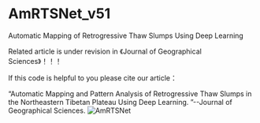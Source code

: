 # AmRTSNet_v51
Automatic Mapping of Retrogressive Thaw Slumps Using Deep Learning

Related article is under revision in 《Journal of Geographical Sciences》！！！

If this code is helpful to you please cite our article：

“Automatic Mapping and Pattern Analysis of Retrogressive Thaw Slumps in
the Northeastern Tibetan Plateau Using Deep Learning. ”--Journal of Geographical Sciences.
![AmRTSNet](https://github.com/user-attachments/assets/50e41128-b664-4771-a436-5e541487925d)
